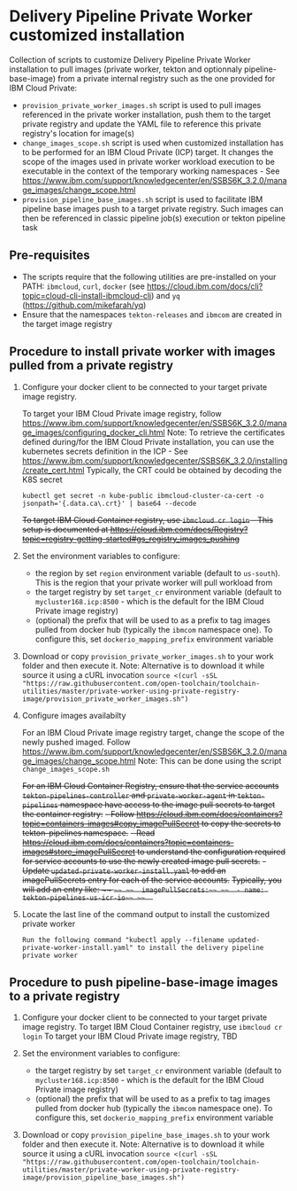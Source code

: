 Delivery Pipeline Private Worker customized installation
================

Collection of scripts to customize Delivery Pipeline Private Worker installation to pull images (private worker, tekton and optionnaly pipeline-base-image) from a private internal registry such as the one provided for IBM Cloud Private:
- `provision_private_worker_images.sh` script is used to pull images referenced in the private worker installation, push them to the target private registry and update the YAML file to reference this private registry's location for image(s)
- `change_images_scope.sh` script is used when customized installation has to be performed for an IBM Cloud Private (ICP) target. It changes the scope of the images used in private worker workload execution to be executable in the context of the temporary working namespaces - See https://www.ibm.com/support/knowledgecenter/en/SSBS6K_3.2.0/manage_images/change_scope.html
- `provision_pipeline_base_images.sh` script is used to facilitate IBM pipeline base images push to a target private registry. Such images can then be referenced in classic pipeline job(s) execution or tekton pipeline task

## Pre-requisites
- The scripts require that the following utilities are pre-installed on your PATH: `ibmcloud`, `curl`, `docker` (see https://cloud.ibm.com/docs/cli?topic=cloud-cli-install-ibmcloud-cli) and `yq` (https://github.com/mikefarah/yq)
- Ensure that the namespaces `tekton-releases` and `ibmcom` are created in the target image registry

## Procedure to install private worker with images pulled from a private registry

1) Configure your docker client to be connected to your target private image registry.

   To target your IBM Cloud Private image registry, follow https://www.ibm.com/support/knowledgecenter/en/SSBS6K_3.2.0/manage_images/configuring_docker_cli.html
   Note: To retrieve the certificates defined during/for the IBM Cloud Private installation, you can use the kubernetes secrets definition in the ICP - See https://www.ibm.com/support/knowledgecenter/SSBS6K_3.2.0/installing/create_cert.html
   Typically, the CRT could be obtained by decoding the K8S secret
   ```
   kubectl get secret -n kube-public ibmcloud-cluster-ca-cert -o jsonpath='{.data.ca\.crt}' | base64 --decode
   ```

   ~~To target IBM Cloud Container registry, use `ibmcloud cr login` - This setup is documented at https://cloud.ibm.com/docs/Registry?topic=registry-getting-started#gs_registry_images_pushing~~

2) Set the environment variables to configure:
   - the region by set `region` environment variable (default to `us-south`). This is the region that your private worker will pull workload from
   - the target registry by set `target_cr` environment variable (default to `mycluster168.icp:8500` - which is the default for the IBM Cloud Private image registry)
   - (optional) the prefix that will be used to as a prefix to tag images pulled from docker hub (typically the `ibmcom` namespace one). To configure this, set `dockerio_mapping_prefix` environment variable

3) Download or copy `provision_private_worker_images.sh` to your work folder and then execute it.
   Note: Alternative is to download it while source it using a cURL invocation
  `source <(curl -sSL "https://raw.githubusercontent.com/open-toolchain/toolchain-utilities/master/private-worker-using-private-registry-image/provision_private_worker_images.sh")` 

4) Configure images availabilty

   For an IBM Cloud Private image registry target, change the scope of the newly pushed imaged. 
   Follow https://www.ibm.com/support/knowledgecenter/en/SSBS6K_3.2.0/manage_images/change_scope.html
   Note: This can be done using the script `change_images_scope.sh`

   ~~For an IBM Cloud Container Registry, ensure that the service accounts `tekton-pipelines-controller` and `private-worker-agent` in `tekton-pipelines` namespace have access to the image pull secrets to target the container registry:~~
   ~~- Follow https://cloud.ibm.com/docs/containers?topic=containers-images#copy_imagePullSecret to copy the secrets to tekton-pipelines namespace.~~
   ~~- Read https://cloud.ibm.com/docs/containers?topic=containers-images#store_imagePullSecret to understand the configuration required for service accounts to use the newly created image pull secrets.~~
   ~~- Update `updated-private-worker-install.yaml` to add an imagePullSecrets entry for each of the service accounts.~~
   ~~Typically, you will add an entry like:
   ~~  ```~~
   ~~  imagePullSecrets:~~
   ~~  - name: tekton-pipelines-us-icr-io~~
   ~~  ```~~

5) Locate the last line of the command output to install the customized private worker
   ```
   Run the following command "kubectl apply --filename updated-private-worker-install.yaml" to install the delivery pipeline private worker
   ```

## Procedure to push pipeline-base-image images to a private registry

1) Configure your docker client to be connected to your target private image registry.
   To target IBM Cloud Container registry, use `ibmcloud cr login`
   To target your IBM Cloud Private image registry, TBD

2) Set the environment variables to configure:
   - the target registry by set `target_cr` environment variable (default to `mycluster168.icp:8500` - which is the default for the IBM Cloud Private image registry)
   - (optional) the prefix that will be used to as a prefix to tag images pulled from docker hub (typically the `ibmcom` namespace one). To configure this, set `dockerio_mapping_prefix` environment variable

3) Download or copy `provision_pipeline_base_images.sh` to your work folder and then execute it.
   Note: Alternative is to download it while source it using a cURL invocation
  `source <(curl -sSL "https://raw.githubusercontent.com/open-toolchain/toolchain-utilities/master/private-worker-using-private-registry-image/provision_pipeline_base_images.sh")`
